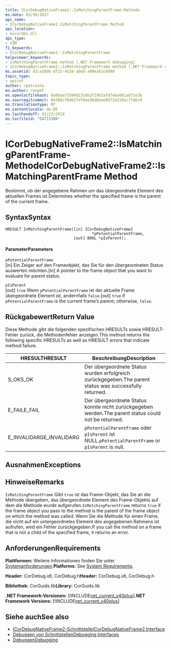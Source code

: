```yaml
---
title: ICorDebugNativeFrame2::IsMatchingParentFrame-Methode
ms.date: 03/30/2017
api_name:
- ICorDebugNativeFrame2.IsMatchingParentFrame Method
api_location:
- mscordbi.dll
api_type:
- COM
f1_keywords:
- ICorDebugNativeFrame2::IsMatchingParentFrame
helpviewer_keywords:
- IsMatchingParentFrame method [.NET Framework debugging]
- ICorDebugNativeFrame2::IsMatchingParentFrame method [.NET Framework debugging]
ms.assetid: d2ca20db-df22-4528-a0dd-a09ea62c8998
topic_type:
- apiref
author: rpetrusha
ms.author: ronpet
ms.openlocfilehash: 6e8baa73594823c6b2f19b2af87e6a681ad71e3b
ms.sourcegitcommit: 6b308cf6d627d78ee36dbbae8972a310ac7fd6c8
ms.translationtype: MT
ms.contentlocale: de-DE
ms.lasthandoff: 01/23/2019
ms.locfileid: "54713300"
---
```

# <a name="icordebugnativeframe2ismatchingparentframe-method"></a><span data-ttu-id="281a2-102">ICorDebugNativeFrame2::IsMatchingParentFrame-Methode</span><span class="sxs-lookup"><span data-stu-id="281a2-102">ICorDebugNativeFrame2::IsMatchingParentFrame Method</span></span>
<span data-ttu-id="281a2-103">Bestimmt, ob der angegebene Rahmen um das übergeordnete Element des aktuellen Frames ist.</span><span class="sxs-lookup"><span data-stu-id="281a2-103">Determines whether the specified frame is the parent of the current frame.</span></span>  
  
## <a name="syntax"></a><span data-ttu-id="281a2-104">Syntax</span><span class="sxs-lookup"><span data-stu-id="281a2-104">Syntax</span></span>  
  
```  
HRESULT IsMatchingParentFrame([in] ICorDebugNativeFrame2  
                                      *pPotentialParentFrame,  
                              [out] BOOL *pIsParent);  
```  
  
#### <a name="parameters"></a><span data-ttu-id="281a2-105">Parameter</span><span class="sxs-lookup"><span data-stu-id="281a2-105">Parameters</span></span>  
 `pPotentialParentFrame`  
 <span data-ttu-id="281a2-106">[in] Ein Zeiger auf den Frameobjekt, das Sie für den übergeordneten Status auswerten möchten.</span><span class="sxs-lookup"><span data-stu-id="281a2-106">[in] A pointer to the frame object that you want to evaluate for parent status.</span></span>  
  
 `pIsParent`  
 <span data-ttu-id="281a2-107">[out] `true` Wenn `pPotentialParentFrame` ist der aktuelle Frame übergeordnete Element ist, andernfalls `false`.</span><span class="sxs-lookup"><span data-stu-id="281a2-107">[out] `true` if `pPotentialParentFrame` is the current frame’s parent; otherwise, `false`.</span></span>  
  
## <a name="return-value"></a><span data-ttu-id="281a2-108">Rückgabewert</span><span class="sxs-lookup"><span data-stu-id="281a2-108">Return Value</span></span>  
 <span data-ttu-id="281a2-109">Diese Methode gibt die folgenden spezifischen HRESULTs sowie HRESULT-Fehler zurück, die Methodenfehler anzeigen.</span><span class="sxs-lookup"><span data-stu-id="281a2-109">This method returns the following specific HRESULTs as well as HRESULT errors that indicate method failure.</span></span>  
  
|<span data-ttu-id="281a2-110">HRESULT</span><span class="sxs-lookup"><span data-stu-id="281a2-110">HRESULT</span></span>|<span data-ttu-id="281a2-111">Beschreibung</span><span class="sxs-lookup"><span data-stu-id="281a2-111">Description</span></span>|  
|-------------|-----------------|  
|<span data-ttu-id="281a2-112">S_OK</span><span class="sxs-lookup"><span data-stu-id="281a2-112">S_OK</span></span>|<span data-ttu-id="281a2-113">Der übergeordnete Status wurden erfolgreich zurückgegeben.</span><span class="sxs-lookup"><span data-stu-id="281a2-113">The parent status was successfully returned.</span></span>|  
|<span data-ttu-id="281a2-114">E_FAIL</span><span class="sxs-lookup"><span data-stu-id="281a2-114">E_FAIL</span></span>|<span data-ttu-id="281a2-115">Der übergeordnete Status konnte nicht zurückgegeben werden.</span><span class="sxs-lookup"><span data-stu-id="281a2-115">The parent status could not be returned.</span></span>|  
|<span data-ttu-id="281a2-116">E_INVALIDARG</span><span class="sxs-lookup"><span data-stu-id="281a2-116">E_INVALIDARG</span></span>|<span data-ttu-id="281a2-117">`pPotentialParentFrame` oder `pIsParent` ist NULL.</span><span class="sxs-lookup"><span data-stu-id="281a2-117">`pPotentialParentFrame` or `pIsParent` is null.</span></span>|  
  
## <a name="exceptions"></a><span data-ttu-id="281a2-118">Ausnahmen</span><span class="sxs-lookup"><span data-stu-id="281a2-118">Exceptions</span></span>  
  
## <a name="remarks"></a><span data-ttu-id="281a2-119">Hinweise</span><span class="sxs-lookup"><span data-stu-id="281a2-119">Remarks</span></span>  
 <span data-ttu-id="281a2-120">`IsMatchingParentFrame` Gibt `true` ist das Frame-Objekt, das Sie an die Methode übergeben, das übergeordnete Element des Frame-Objekts auf dem die Methode wurde aufgerufen.</span><span class="sxs-lookup"><span data-stu-id="281a2-120">`IsMatchingParentFrame` returns `true` if the frame object you pass to the method is the parent of the frame object on which the method was called.</span></span> <span data-ttu-id="281a2-121">Wenn Sie die Methode für einen Frame, die nicht auf ein untergeordnetes Element des angegebenen Rahmens ist aufrufen, wird ein Fehler zurückgegeben.</span><span class="sxs-lookup"><span data-stu-id="281a2-121">If you call the method on a frame that is not a child of the specified frame, it returns an error.</span></span>  
  
## <a name="requirements"></a><span data-ttu-id="281a2-122">Anforderungen</span><span class="sxs-lookup"><span data-stu-id="281a2-122">Requirements</span></span>  
 <span data-ttu-id="281a2-123">**Plattformen:** Weitere Informationen finden Sie unter [Systemanforderungen](../../../../docs/framework/get-started/system-requirements.md).</span><span class="sxs-lookup"><span data-stu-id="281a2-123">**Platforms:** See [System Requirements](../../../../docs/framework/get-started/system-requirements.md).</span></span>  
  
 <span data-ttu-id="281a2-124">**Header:** CorDebug.idl, CorDebug.h</span><span class="sxs-lookup"><span data-stu-id="281a2-124">**Header:** CorDebug.idl, CorDebug.h</span></span>  
  
 <span data-ttu-id="281a2-125">**Bibliothek:** CorGuids.lib</span><span class="sxs-lookup"><span data-stu-id="281a2-125">**Library:** CorGuids.lib</span></span>  
  
 <span data-ttu-id="281a2-126">**.NET Framework-Versionen:** [!INCLUDE[net_current_v40plus](../../../../includes/net-current-v40plus-md.md)]</span><span class="sxs-lookup"><span data-stu-id="281a2-126">**.NET Framework Versions:** [!INCLUDE[net_current_v40plus](../../../../includes/net-current-v40plus-md.md)]</span></span>  
  
## <a name="see-also"></a><span data-ttu-id="281a2-127">Siehe auch</span><span class="sxs-lookup"><span data-stu-id="281a2-127">See also</span></span>
- [<span data-ttu-id="281a2-128">ICorDebugNativeFrame2-Schnittstelle</span><span class="sxs-lookup"><span data-stu-id="281a2-128">ICorDebugNativeFrame2 Interface</span></span>](../../../../docs/framework/unmanaged-api/debugging/icordebugnativeframe2-interface.md)
- [<span data-ttu-id="281a2-129">Debuggen von Schnittstellen</span><span class="sxs-lookup"><span data-stu-id="281a2-129">Debugging Interfaces</span></span>](../../../../docs/framework/unmanaged-api/debugging/debugging-interfaces.md)
- [<span data-ttu-id="281a2-130">Debuggen</span><span class="sxs-lookup"><span data-stu-id="281a2-130">Debugging</span></span>](../../../../docs/framework/unmanaged-api/debugging/index.md)
